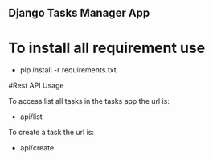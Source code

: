 ## Django Tasks Manager App

# To install all requirement use
- pip install -r requirements.txt

#Rest API Usage

To access list all tasks in the tasks app the url is:
* api/list

To create a task the url is:
* api/create